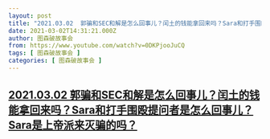 ```yaml
---
layout: post
title: "2021.03.02  郭骗和SEC和解是怎么回事儿？闰土的钱能拿回来吗？Sara和打手围殴提问者是怎么回事儿？Sara是上帝派来灭骗的吗？"
date: 2021-03-02T14:31:21.000Z
author: 图森破故事会
from: https://www.youtube.com/watch?v=0DKPjooJuCQ
tags: [ 图森破故事会 ]
categories: [ 图森破故事会 ]
---
```

<!--1614695481000-->
[2021.03.02  郭骗和SEC和解是怎么回事儿？闰土的钱能拿回来吗？Sara和打手围殴提问者是怎么回事儿？Sara是上帝派来灭骗的吗？](https://www.youtube.com/watch?v=0DKPjooJuCQ)
------

<div>

</div>
